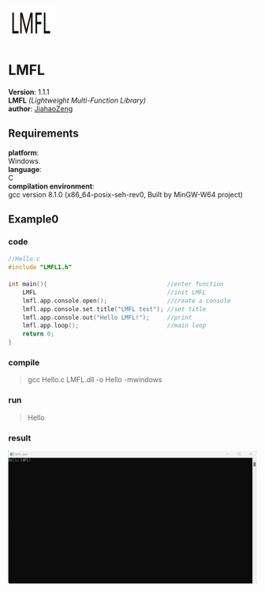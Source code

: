 ![image](https://github.com/JiahaoZeng/LMFL/blob/main/resource/readme_resource/LMFL.png)
# LMFL
**Version**: 1.1.1\
**LMFL** *(Lightweight Multi-Function Library)*\
**author**: [JiahaoZeng](https://github.com/JiahaoZeng)
## Requirements
**platform**:\
    Windows.\
**language**:\
    C\
**compilation environment**:\
    gcc version 8.1.0 (x86_64-posix-seh-rev0, Built by MinGW-W64 project)
## Example0
### code
```C
//Hello.c
#include "LMFL1.h"

int main(){                                  //enter function
    LMFL                                     //init LMFL
    lmfl.app.console.open();                 //create a console
    lmfl.app.console.set.title("LMFL test"); //set title
    lmfl.app.console.out("Hello LMFL!");     //print 
    lmfl.app.loop();                         //main loop
    return 0;
}
```
### compile
>    gcc Hello.c LMFL.dll -o Hello -mwindows
### run
>   Hello
### result
![image](https://github.com/JiahaoZeng/LMFL/blob/main/resource/readme_resource/Hello.png)